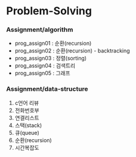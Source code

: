 # Problem-Solving
  ### Assignment/algorithm
  - prog_assign01 : 순환(recursion)
  - prog_assign02 : 순환(recursion) - backtracking
  - prog_assign03 : 정렬(sorting)
  - prog_assign04 : 검색트리
  - prog_assign05 : 그래프
  ### Assignment/data-structure
  1. c언어 리뷰
  2. 전화번호부
  3. 연결리스트
  4. 스택(stack)
  5. 큐(queue)
  6. 순환(recursion)
  7. 시간복잡도
